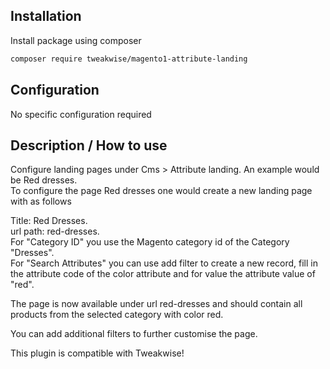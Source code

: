 ## Installation
Install package using composer
```sh
composer require tweakwise/magento1-attribute-landing
```
## Configuration
No specific configuration required

## Description / How to use
Configure landing pages under Cms > Attribute landing. An example would be Red dresses.   
To configure the page Red dresses one would create a new landing page with as follows

Title: Red Dresses.  
url path: red-dresses.  
For "Category ID" you use the Magento category id of the Category "Dresses".  
For "Search Attributes" you can use add filter to create a new record, fill in the attribute code of the color attribute and for value the attribute value of "red".  

The page is now available under url red-dresses and should contain all products from the selected category with color red.  

You can add additional filters to further customise the page. 

This plugin is compatible with Tweakwise!
